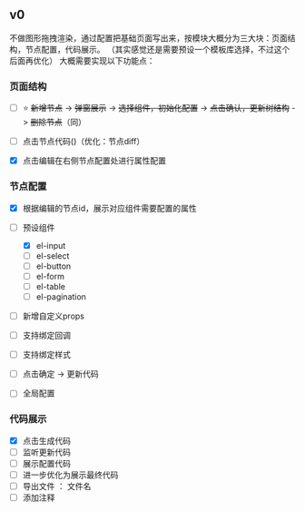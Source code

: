 
## v0
不做图形拖拽渲染，通过配置把基础页面写出来，按模块大概分为三大块：页面结构，节点配置，代码展示。
（其实感觉还是需要预设一个模板库选择，不过这个后面再优化）
大概需要实现以下功能点：
### 页面结构
- [ ] ⭐ ~~新增节点~~ -> ~~弹窗展示~~ -> ~~选择组件，初始化配置~~ -> ~~点击确认，更新树结构~~ -> ~~删除节点~~（同） 
- [ ] 点击节点代码()（优化：节点diff）
- [x] 点击编辑在右侧节点配置处进行属性配置



### 节点配置
- [x] 根据编辑的节点id，展示对应组件需要配置的属性
- [ ] 预设组件
	- [x] el-input
	- [ ] el-select
	- [ ] el-button
	- [ ] el-form
	- [ ] el-table
	- [ ] el-pagination
- [ ] 新增自定义props
- [ ] 支持绑定回调
- [ ] 支持绑定样式
- [ ] 点击确定 -> 更新代码
- [ ] 全局配置


### 代码展示
- [x] 点击生成代码
- [ ] 监听更新代码
- [ ] 展示配置代码
- [ ] 进一步优化为展示最终代码
- [ ] 导出文件 ： 文件名
- [ ] 添加注释
